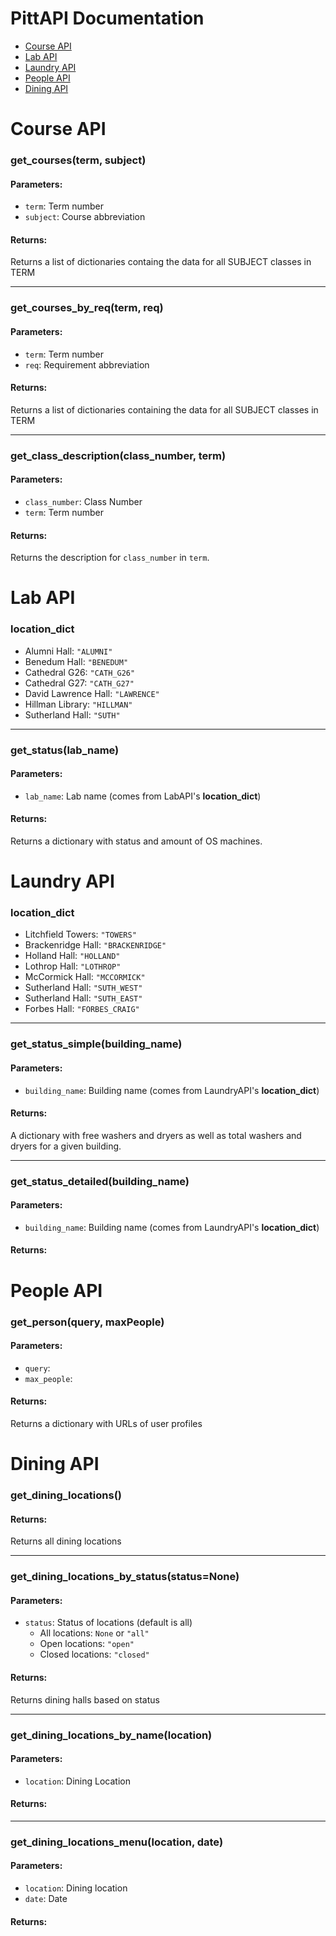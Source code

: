 # PittAPI Documentation

- [Course API](#course-api)
- [Lab API](#lab-api)
- [Laundry API](#laundry-api)
- [People API](#people-api)
- [Dining API](#dining-api)

# Course API

### **get_courses(term, subject)**

#### **Parameters**:
  - `term`: Term number
  - `subject`: Course abbreviation

#### **Returns**:
Returns a list of dictionaries containg the data for all SUBJECT classes in TERM

---

### **get_courses_by_req(term, req)**

#### **Parameters**:
  - `term`: Term number
  - `req`: Requirement abbreviation

#### **Returns**:
Returns a list of dictionaries containing the data for all SUBJECT classes in TERM

---

### **get_class_description(class_number, term)**

#### **Parameters**:
  - `class_number`: Class Number
  - `term`: Term number

#### **Returns**:
Returns the description for `class_number` in `term`.

# Lab API

### **location_dict**
  - Alumni Hall: `"ALUMNI"`
  - Benedum Hall: `"BENEDUM"`
  - Cathedral G26: `"CATH_G26"`
  - Cathedral G27: `"CATH_G27"`
  - David Lawrence Hall: `"LAWRENCE"`
  - Hillman Library: `"HILLMAN"`
  - Sutherland Hall: `"SUTH"`

---

### **get_status(lab_name)**

#### **Parameters**:
  - `lab_name`: Lab name (comes from LabAPI's **location_dict**)

#### **Returns**:
Returns a dictionary with status and amount of OS machines.

# Laundry API

### **location_dict**
- Litchfield Towers: `"TOWERS"`
- Brackenridge Hall: `"BRACKENRIDGE"`
- Holland Hall: `"HOLLAND"`
- Lothrop Hall: `"LOTHROP"`
- McCormick Hall: `"MCCORMICK"`
- Sutherland Hall: `"SUTH_WEST"`
- Sutherland Hall: `"SUTH_EAST"`
- Forbes Hall: `"FORBES_CRAIG"`

---

### **get_status_simple(building_name)**

#### **Parameters**:
  - `building_name`: Building name (comes from LaundryAPI's **location_dict**)


#### **Returns**:
A dictionary with free washers and dryers as well as total washers and dryers for a given building.

---

### **get_status_detailed(building_name)**

#### **Parameters**:
  - `building_name`: Building name (comes from LaundryAPI's **location_dict**)

#### **Returns**:

# People API

### **get_person(query, maxPeople)**

#### **Parameters**:
  - `query`:
  - `max_people`:

#### **Returns**:
Returns a dictionary with URLs of user profiles

# Dining API

### **get_dining_locations()**

#### **Returns**:
Returns all dining locations

---

### **get_dining_locations_by_status(status=None)**

#### **Parameters**:
  - `status`: Status of locations (default is all)
    - All locations: `None` or `"all"`
    - Open locations: `"open"`
    - Closed locations: `"closed"`

#### **Returns**:
Returns dining halls based on status

---

### **get_dining_locations_by_name(location)**

#### **Parameters**:
  - `location`: Dining Location

#### **Returns**:

---

### **get_dining_locations_menu(location, date)**

#### **Parameters**:
  - `location`: Dining location
  - `date`: Date

#### **Returns**:

